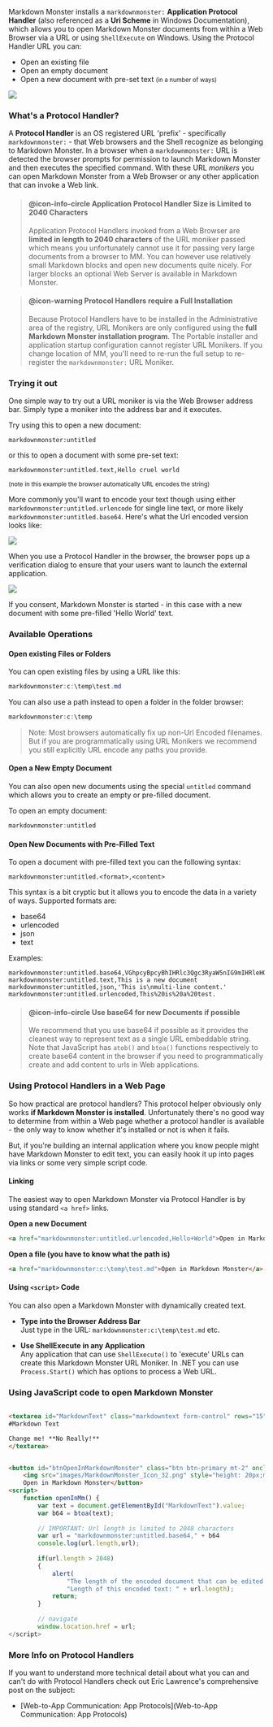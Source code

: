 Markdown Monster installs a  `markdownmonster:` **Application Protocol Handler** (also referenced as a **Uri Scheme** in Windows Documentation), which allows you to open Markdown Monster documents from within a Web Browser via a URL or using `ShellExecute` on Windows. Using the Protocol Handler URL you can:

* Open an existing file
* Open an empty document
* Open a new document with pre-set text <small>(in a number of ways)</small>

![](https://github.com/RickStrahl/ImageDrop/raw/master/MarkdownMonster/MarkdownMonsterProtocolHandler.gif)

### What's a Protocol Handler?
A **Protocol Handler** is an OS registered URL 'prefix' - specifically `markdownmonster:` - that Web browsers and the Shell recognize as belonging to Markdown Monster. In a browser when a `markdownmonster:` URL is detected the browser prompts for permission to launch Markdown Monster and then executes the specified command. With these URL *monikers* you can open Markdown Monster from a Web Browser or any other application that can invoke a Web link.

> #### @icon-info-circle Application Protocol Handler Size is Limited to 2040 Characters
> Application Protocol Handlers invoked from a Web Browser are **limited in length to 2040 characters** of the URL moniker passed which means you unfortunately cannot use it for passing very large documents from a browser to MM. You can however use relatively small Markdown blocks and open new documents quite nicely. For larger blocks an optional Web Server is available in Markdown Monster.

> #### @icon-warning Protocol Handlers require a Full Installation
> Because Protocol Handlers have to be installed in the Administrative area of the registry, URL Monikers are only configured using the **full Markdown Monster installation program**. The Portable installer and application startup configuration cannot register URL Monikers. If you change location of MM, you'll need to re-run the full setup to re-register the `markdownmonster:` URL Moniker.

### Trying it out
One simple way to try out a URL moniker is via the Web Browser address bar. Simply type a moniker into the address bar and it executes.

Try using this to open a new document:

```text
markdownmonster:untitled
```

or this to open a document with some pre-set text:

```text
markdownmonster:untitled.text,Hello cruel world
```

<small>(note in this example the browser automatically URL encodes the string)</small>

More commonly you'll want to encode your text though using either `markdownmonster:untitled.urlencode` for single line text, or more likely `markdownmonster:untitled.base64`. Here's what the Url encoded version looks like:

![](/images/UrlMonikerInAddressBar.png)

When you use a Protocol Handler in the browser, the browser pops up a verification dialog to ensure that your users want to launch the external application. 

![](/images/UrlMonikerAuthorizationDialog.png)

If you consent, Markdown Monster is started - in this case with a new document with some pre-filled 'Hello World' text.

### Available Operations

#### Open existing Files or Folders
You can open existing files by using a URL like this:
```powershell
markdownmonster:c:\temp\test.md
```

You can also use a path instead to open a folder in the folder browser:

```powershell
markdownmonster:c:\temp
```

> Note: Most browsers automatically fix up non-Url Encoded filenames. But if you are programmatically using URL Monikers we recommend you still explicitly URL encode any paths you provide.

#### Open a New Empty Document
You can also open new documents using the special `untitled` command which allows you to create an empty or pre-filled  document.

To open an empty document:

```powershell
markdownmonster:untitled
```

#### Open New Documents with Pre-Filled Text
To open a document with pre-filled text you can the following syntax:

```
markdownmonster:untitled.<format>,<content>
```

This syntax is a bit cryptic but it allows you to encode the data in a variety of ways. Supported formats are:

* base64
* urlencoded
* json
* text

Examples:

```
markdownmonster:untitled.base64,VGhpcyBpcyBhIHRlc3Qgc3RyaW5nIG9mIHRleHQu
markdownmonster:untitled.text,This is a new document
markdownmonster:untitled,json,'This is\nmulti-line content.'
markdownmonster:untitled.urlencoded,This%20is%20a%20test.
```

> #### @icon-info-circle Use base64 for new Documents if possible
> We recommend that you use base64 if possible as it provides the cleanest way to represent text as a single URL embeddable string. Note that JavaScript has `atob()` and `btoa()` functions respectively to create base64 content in the browser if you need to programmatically create and add content to urls in Web applications.

### Using Protocol Handlers in a Web Page
So how practical are protocol handlers? This protocol helper obviously only works **if Markdown Monster is installed**. Unfortunately there's no good way to determine from within a Web page whether a protocol handler is available - the only way to know whether it's installed or not is when it fails.

But, if you're building an internal application where you know people might have Markdown Monster to edit text, you can easily hook it up into pages via links or some very simple script code.


#### Linking
The easiest way to open Markdown Monster via Protocol Handler is by using standard `<a href>` links. 

**Open a new Document**
  
```html  
<a href="markdownmonster:untitled.urlencoded,Hello+World">Open in Markdown Monster</a>
```

**Open a file (you have to know what the path is)**

```html  
<a href="markdownmonster:c:\temp\test.md">Open in Markdown Monster</a>
```

#### Using `<script>` Code
You can also open a Markdown Monster with dynamically created text. 




* **Type into the Browser Address Bar**  
Just type in the URL: `markdownmonster:c:\temp\test.md` etc.

* **Use ShellExecute in any Application**  
Any application that can use `ShellExecute()` to 'execute' URLs can create this Markdown Monster URL Moniker. In .NET you can use `Process.Start()` which has options to process a Web URL.

### Using JavaScript code to open Markdown Monster

```html

<textarea id="MarkdownText" class="markdowntext form-control" rows="15" placeholder="Enter some Markdown text">
#Markdown Text

Change me! **No Really!**
</textarea>


<button id="btnOpenInMarkdownMonster" class="btn btn-primary mt-2" onclick="openInMm()">
    <img src="images/MarkdownMonster_Icon_32.png" style="height: 20px;margin-right: 10px" />
    Open in Markdown Monster</button>
<script>
    function openInMm() {
        var text = document.getElementById("MarkdownText").value;        
        var b64 = btoa(text); 
        
        // IMPORTANT: Url length is limited to 2048 characters
        var url = "markdownmonster:untitled.base64," + b64
        console.log(url.length,url);
        
        if(url.length > 2048)
        {
            alert(
                "The length of the encoded document that can be edited externally is limited to 2048 characters.\n\n" + 
                "Length of this encoded text: " + url.length);
            return;
        }
        
        // navigate
        window.location.href = url;
</script>
```

### More Info on Protocol Handlers
If you want to understand more technical detail about what you can and can't do with Protocol Handlers check out Eric Lawrence's comprehensive post on the subject:

* [Web-to-App Communication: App Protocols](Web-to-App Communication: App Protocols)